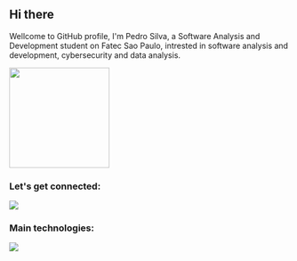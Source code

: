 <h2>Hi there</h2>

<p>
  Wellcome to GitHub profile, I'm Pedro Silva, a Software Analysis and Development student on Fatec Sao Paulo, intrested in software analysis and development, cybersecurity and data analysis.
</p>

<div>
  <!-- <img height="180em" src="https://github-readme-stats.vercel.app/api?username=pedrof3&show_icons=true&theme=tokyonight"/> -->
<img height="180em" src="https://github-readme-stats.vercel.app/api/top-langs/?username=pedrof3&layout=compact&theme=tokyonight"/>
</div>
<div>
  <h3>Let's get connected:</h3>
  <a href="https://www.linkedin.com/in/pedro-da-silva-/">
    <img src="https://skillicons.dev/icons?i=linkedin" />
  </a>
</div>
<div>
  <h3>Main technologies:</h3>
  <img src="https://skillicons.dev/icons?i=tailwind,react,typescript,nodejs,postgresql,git,linux"/>
</div>
